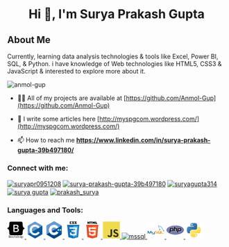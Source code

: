 <h1 align="center">Hi 👋, I'm Surya Prakash Gupta</h1>
<h2>About Me</h2>
<p>Currently, learning data analysis technologies & tools like Excel, Power BI, SQL, & Python. i have knowledge of Web technologies like HTML5, CSS3 & JavaScript & interested to explore more about it.</p>
<p align="left"> <img src="https://komarev.com/ghpvc/?username=anmol-gup&label=Profile%20views&color=0e75b6&style=flat" alt="anmol-gup" /> </p>

- 👨‍💻 All of my projects are available at [https://github.com/Anmol-Gup](https://github.com/Anmol-Gup)

- 📝 I write some articles here [http://myspgcom.wordpress.com/](http://myspgcom.wordpress.com/)

- 📫 How to reach me **https://www.linkedin.com/in/surya-prakash-gupta-39b497180/**

<h3 align="left">Connect with me:</h3>
<p align="left">
<a href="https://twitter.com/suryapr0951208" target="blank"><img align="center" src="https://raw.githubusercontent.com/rahuldkjain/github-profile-readme-generator/master/src/images/icons/Social/twitter.svg" alt="suryapr0951208" height="30" width="40" /></a>
<a href="https://linkedin.com/in/surya-prakash-gupta-39b497180" target="blank"><img align="center" src="https://raw.githubusercontent.com/rahuldkjain/github-profile-readme-generator/master/src/images/icons/Social/linked-in-alt.svg" alt="surya-prakash-gupta-39b497180" height="30" width="40" /></a>
<a href="https://instagram.com/suryagupta314" target="blank"><img align="center" src="https://raw.githubusercontent.com/rahuldkjain/github-profile-readme-generator/master/src/images/icons/Social/instagram.svg" alt="suryagupta314" height="30" width="40" /></a>
<a href="https://www.youtube.com/c/surya gupta" target="blank"><img align="center" src="https://raw.githubusercontent.com/rahuldkjain/github-profile-readme-generator/master/src/images/icons/Social/youtube.svg" alt="surya gupta" height="30" width="40" /></a>
<a href="https://www.hackerrank.com/prakash_surya" target="blank"><img align="center" src="https://raw.githubusercontent.com/rahuldkjain/github-profile-readme-generator/master/src/images/icons/Social/hackerrank.svg" alt="prakash_surya" height="30" width="40" /></a>
</p>

<h3 align="left">Languages and Tools:</h3>
<p align="left"> <a href="https://getbootstrap.com" target="_blank" rel="noreferrer"> <img src="https://raw.githubusercontent.com/devicons/devicon/master/icons/bootstrap/bootstrap-plain-wordmark.svg" alt="bootstrap" width="40" height="40"/> </a> <a href="https://www.cprogramming.com/" target="_blank" rel="noreferrer"> <img src="https://raw.githubusercontent.com/devicons/devicon/master/icons/c/c-original.svg" alt="c" width="40" height="40"/> </a> <a href="https://www.w3schools.com/cpp/" target="_blank" rel="noreferrer"> <img src="https://raw.githubusercontent.com/devicons/devicon/master/icons/cplusplus/cplusplus-original.svg" alt="cplusplus" width="40" height="40"/> </a> <a href="https://www.w3schools.com/css/" target="_blank" rel="noreferrer"> <img src="https://raw.githubusercontent.com/devicons/devicon/master/icons/css3/css3-original-wordmark.svg" alt="css3" width="40" height="40"/> </a> <a href="https://www.w3.org/html/" target="_blank" rel="noreferrer"> <img src="https://raw.githubusercontent.com/devicons/devicon/master/icons/html5/html5-original-wordmark.svg" alt="html5" width="40" height="40"/> </a> <a href="https://developer.mozilla.org/en-US/docs/Web/JavaScript" target="_blank" rel="noreferrer"> <img src="https://raw.githubusercontent.com/devicons/devicon/master/icons/javascript/javascript-original.svg" alt="javascript" width="40" height="40"/> </a> <a href="https://www.microsoft.com/en-us/sql-server" target="_blank" rel="noreferrer"> <img src="https://www.svgrepo.com/show/303229/microsoft-sql-server-logo.svg" alt="mssql" width="40" height="40"/> </a> <a href="https://www.mysql.com/" target="_blank" rel="noreferrer"> <img src="https://raw.githubusercontent.com/devicons/devicon/master/icons/mysql/mysql-original-wordmark.svg" alt="mysql" width="40" height="40"/> </a> <a href="https://www.php.net" target="_blank" rel="noreferrer"> <img src="https://raw.githubusercontent.com/devicons/devicon/master/icons/php/php-original.svg" alt="php" width="40" height="40"/> </a> <a href="https://www.python.org" target="_blank" rel="noreferrer"> <img src="https://raw.githubusercontent.com/devicons/devicon/master/icons/python/python-original.svg" alt="python" width="40" height="40"/> </a> </p>

<!-- <p><img align="left" src="https://github-readme-stats.vercel.app/api/top-langs?username=anmol-gup&show_icons=true&locale=en&layout=compact" alt="anmol-gup" /></p>

<p>&nbsp;<img align="center" src="https://github-readme-stats.vercel.app/api?username=anmol-gup&show_icons=true&locale=en" alt="anmol-gup" /></p>
 -->
